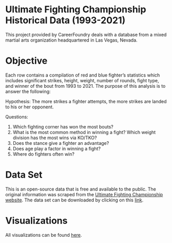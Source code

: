 # Ultimate Fighting Championship Historical Data (1993-2021)
This project provided by CareerFoundry deals with a database from a mixed martial arts organization headquartered in Las Vegas, Nevada.
# Objective
Each row contains a compilation of red and blue fighter’s statistics which includes significant strikes, height, weight, number of rounds, fight type, and winner of the bout from 1993 to 2021. The purpose of this analysis is to answer the following:

Hypothesis: The more strikes a fighter attempts, the more strikes are landed to his or her opponent.

Questions:
1. Which fighting corner has won the most bouts?
2. What is the most common method in winning a fight? Which weight division has the most wins via KO/TKO?
3. Does the stance give a fighter an advantage?
4. Does age play a factor in winning a fight?
5. Where do fighters often win?

# Data Set
This is an open-source data that is free and available to the public. The original information was scraped from the [Ultimate Fighting Championship website](http://ufcstats.com/statistics/fighters).
The data set can be downloaded by clicking on this [link](https://www.kaggle.com/datasets/rajeevw/ufcdata?select=data.csv).

# Visualizations
All visualizations can be found [here](https://public.tableau.com/app/profile/alex.paredes/viz/UFCStatsStoryboard/UFCStatsStoryboard?publish=yes).
